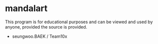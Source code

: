 # mandalart
 
This program is for educational purposes and can be viewed and used by anyone, provided the source is provided.
- seungwoo.BAEK / Team10x 


